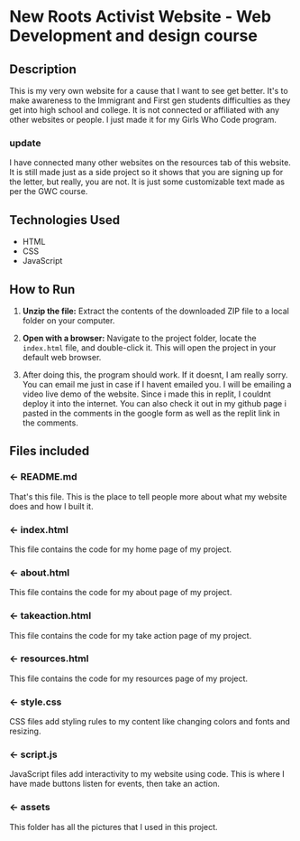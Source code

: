 # New Roots Activist Website - Web Development and design course 

## Description
This is my very own website for a cause that I want to see get better. It's to make awareness to the Immigrant and First gen students difficulties as they get into high school and college. It is not connected or affiliated with any other websites or people. I just made it for my Girls Who Code program. 
### update
I have connected many other websites on the resources tab of this website. It is still made just as a side project so it shows that you are signing up for the letter, but really, you are not. It is just some customizable text made as per the GWC course. 

## Technologies Used
* HTML
* CSS
* JavaScript

## How to Run

1.  **Unzip the file:** Extract the contents of the downloaded ZIP file to a local folder on your computer.
2.  **Open with a browser:** Navigate to the project folder, locate the `index.html` file, and double-click it. This will open the project in your default web browser.

3.  After doing this, the program should work. If it doesnt, I am really sorry. You can email me just in case if I havent emailed you. I will be emailing a video live demo of the website. Since i made this in replit, I couldnt deploy it into the internet. You can also check it out in my github page i pasted in the comments in the google form as well as the replit link in the comments.

## Files included
### ← README.md

That's this file. This is the place to tell people more about what my website does and how I built it. 

### ← index.html

This file contains the code for my home page of my project. 

### ← about.html

This file contains the code for my about page of my project. 

### ← takeaction.html

This file contains the code for my take action page of my project. 

###  ← resources.html

This file contains the code for my resources page of my project. 

### ← style.css

CSS files add styling rules to my content like changing colors and fonts and resizing. 

### ← script.js

JavaScript files add interactivity to my website using code. This is where I have made buttons listen for events, then take an action.

### ← assets

This folder has all the pictures that I used in this project. 

